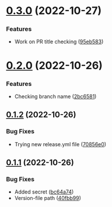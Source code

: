 # [0.3.0](https://github.com/Mexmorize/full-stack-skeleton/compare/v0.2.0...v0.3.0) (2022-10-27)


### Features

* Work on PR title checking ([95eb583](https://github.com/Mexmorize/full-stack-skeleton/commit/95eb5836f9852f25b4a082dd3f79449ec95534f7))



# [0.2.0](https://github.com/Mexmorize/full-stack-skeleton/compare/v0.1.2...v0.2.0) (2022-10-26)


### Features

* Checking branch name ([2bc6581](https://github.com/Mexmorize/full-stack-skeleton/commit/2bc6581072025be0335ce534e5b9585e88067880))



## [0.1.2](https://github.com/Mexmorize/full-stack-skeleton/compare/v0.1.1...v0.1.2) (2022-10-26)


### Bug Fixes

* Trying new release.yml file ([70856e0](https://github.com/Mexmorize/full-stack-skeleton/commit/70856e0ec13567248cd8a269c9636eb758a1789a))



## [0.1.1](https://github.com/Mexmorize/full-stack-skeleton/compare/bc64a74e218557ee4a06e07d54417a195d33d3e3...v0.1.1) (2022-10-26)


### Bug Fixes

* Added secret ([bc64a74](https://github.com/Mexmorize/full-stack-skeleton/commit/bc64a74e218557ee4a06e07d54417a195d33d3e3))
* Version-file path ([40fbb99](https://github.com/Mexmorize/full-stack-skeleton/commit/40fbb99a54fcebb02dc449424af13386ee74f2ce))



